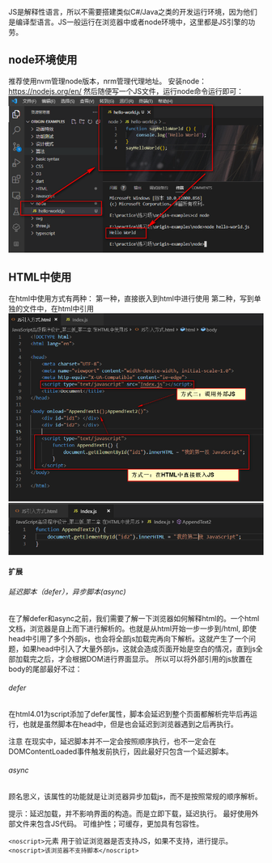 JS是解释性语言，所以不需要搭建类似C#/Java之类的开发运行环境，因为他们是编译型语言。JS一般运行在浏览器中或者node环境中，这里都是JS引擎的功劳。

## node环境使用
推荐使用nvm管理node版本，nrm管理代理地址。
安装node：https://nodejs.org/en/
然后随便写一个JS文件，运行node命令运行即可：
![](./ES%E5%9F%BA%E7%A1%80/node-run.png)

## HTML中使用
在html中使用方式有两种：
第一种，直接嵌入到html中进行使用
第二种，写到单独的文件中，在html中引用
![](./ES%E5%9F%BA%E7%A1%80/html-use-js.png)
![](./ES%E5%9F%BA%E7%A1%80/html-use-js-1.png)


#### 扩展
###### 延迟脚本（defer），异步脚本(async)
在了解defer和async之前，我们需要了解一下浏览器如何解释html的。一个html文档，浏览器是自上而下进行解析的。也就是从html开始一步一步到/html, 即使head中引用了多个外部js，也会将全部js加载完再向下解析。这就产生了一个问题，如果head中引入了大量外部js，这就会造成页面开始是空白的情况，直到js全部加载完之后，才会根据DOM进行界面显示。
所以可以将外部引用的js放置在body的尾部最好不过：
###### defer
在html4.01为script添加了defer属性，脚本会延迟到整个页面都解析完毕后再运行，也就是虽然脚本在head中，但是也会延迟到浏览器遇到</html>之后再执行。

注意
在现实中，延迟脚本并不一定会按照顺序执行，也不一定会在DOMContentLoaded事件触发前执行，因此最好只包含一个延迟脚本。

###### async
顾名思义，该属性的功能就是让浏览器异步加载js，而不是按照常规的顺序解析。

提示：延迟加载，并不影响界面的构造。而是立即下载，延迟执行。
最好使用外部文件来包含JS代码。
可维护性；可缓存，更加具有包容性。

```<noscript>```元素
用于验证浏览器是否支持JS，如果不支持，进行提示。
```<noscript>该浏览器不支持脚本</noscript>```